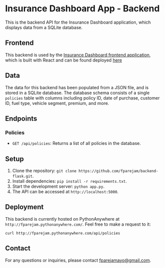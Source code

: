 # Insurance Dashboard App - Backend

This is the backend API for the Insurance Dashboard application, which displays data from a SQLite database.

## Frontend

This backend is used by the [Insurance Dashboard frontend application](https://github.com/fparejam/frontend-react), which is built with React and can be found deployed [here](https://www.bcginterview.fparejam.com/)

## Data

The data for this backend has been populated from a JSON file, and is stored in a SQLite database. The database schema consists of a single `policies` table with columns including policy ID, date of purchase, customer ID, fuel type, vehicle segment, premium, and more.

## Endpoints

### Policies

- `GET /api/policies`: Returns a list of all policies in the database.

## Setup

1. Clone the repository: `git clone https://github.com/fparejam/backend-flask.git`.
2. Install dependencies: `pip install -r requirements.txt`.
3. Start the development server: `python app.py`.
4. The API can be accessed at `http://localhost:5000`.

## Deployment

This backend is currently hosted on PythonAnywhere at `http://fparejam.pythonanywhere.com/`.
Feel free to make a request to it:

`curl http://fparejam.pythonanywhere.com/api/policies`


## Contact

For any questions or inquiries, please contact [fparejamayo@gmail.com](mailto:fparejamayo@gmail.com).
